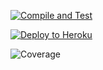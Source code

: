 [![Compile and Test](https://github.com/MarcusKhooLK/myrecipe/actions/workflows/main.yaml/badge.svg)](https://github.com/MarcusKhooLK/myrecipe/actions/workflows/main.yaml)

[![Deploy to Heroku](https://github.com/MarcusKhooLK/myrecipe/actions/workflows/deploy.yaml/badge.svg)](https://github.com/MarcusKhooLK/myrecipe/actions/workflows/deploy.yaml)

![Coverage](https://dumpbucket.sgp1.digitaloceanspaces.com/coverage/myrecipe/jacoco.svg)

